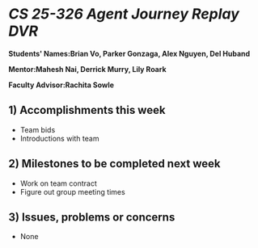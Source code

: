 # *CS 25-326 Agent Journey Replay DVR*

**Students' Names:Brian Vo, Parker Gonzaga, Alex Nguyen, Del Huband**

**Mentor:Mahesh Nai, Derrick Murry, Lily Roark**

**Faculty Advisor:Rachita Sowle**

## 1) Accomplishments this week ##
   - Team bids
   - Introductions with team

## 2) Milestones to be completed next week ##
   - Work on team contract
   - Figure out group meeting times

## 3) Issues, problems or concerns ##
   - None
   


